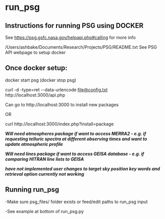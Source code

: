 # run_psg

Instructions for running PSG using DOCKER
-----------------------------------------
See https://psg.gsfc.nasa.gov/helpapi.php#calling for more info

/Users/ashbake/Documents/Research/Projects/PSG/README.txt
See PSG API webpage to setup docker

Once docker setup:
------------------
docker start psg
(docker stop psg)

curl -d -type=ret --data-urlencode file@config.txt http://localhost:3000/api.php

Can go to http://localhost:3000 to install new packages

OR

curl http://localhost:3000/index.php?install=package

***Will need atmospheres package if want to access MERRA2 - e.g. if requesting telluric spectra at different observing times and want to update atmospheric profile***

***Will need lines package if want to access GEISA database - e.g. if comparing HITRAN line lists to GEISA***

***have not implemented user changes to target sky position key words and retrieval option currently not working***

Running run_psg
---------------
-Make sure psg_files/ folder exists or feed/edit paths to run_psg input

-See example at bottom of run_psg.py

